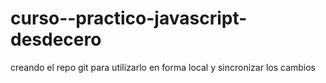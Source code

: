 # curso--practico-javascript-desdecero
creando el repo git para utilizarlo en forma local y sincronizar los cambios
